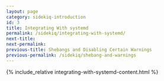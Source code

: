 ```yaml
---
layout: page
category: sidekiq-introduction
id: 3
title: Integrating With systemd
permalink: /sidekiq/integrating-with-systemd/
next-title: 
next-permalink: 
previous-title: Shebangs and Disabling Certain Warnings
previous-permalink: /sidekiq/shebang-and-warnings
---
```


{% include_relative integrating-with-systemd-content.html %}